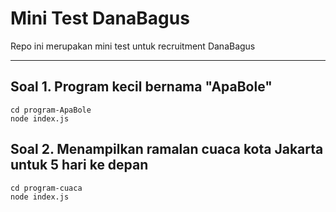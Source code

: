 # Mini Test DanaBagus

Repo ini merupakan mini test untuk recruitment DanaBagus

---

## Soal 1. Program kecil bernama "ApaBole"   
 ```
 cd program-ApaBole
 node index.js
 ```

 ## Soal 2. Menampilkan ramalan cuaca kota Jakarta untuk 5 hari ke depan
 ```
 cd program-cuaca
 node index.js
 ```
